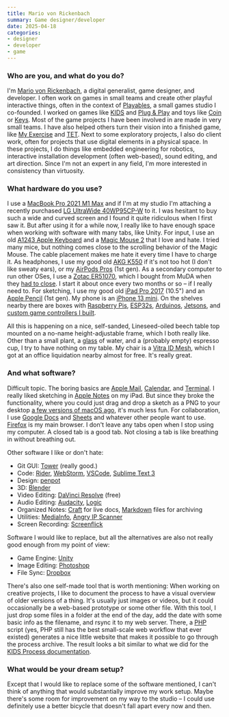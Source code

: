 ```yaml
---
title: Mario von Rickenbach
summary: Game designer/developer
date: 2025-04-18
categories:
- designer
- developer
- game
---
```


### Who are you, and what do you do?

I'm [Mario von Rickenbach](https://mariov.ch/ "Mario's website."), a digital generalist, game designer, and developer. I often work on games in small teams and create other playful interactive things, often in the context of [Playables](https://playables.net/ "A game studio in Switzerland,"), a small games studio I co-founded. I worked on games like [KIDS][] and [Plug & Play][plug-and-play] and toys like [Coin][] or [Keys][]. Most of the game projects I have been involved in are made in very small teams. I have also helped others turn their vision into a finished game, like [My Exercise][my-exercise] and [TET][]. Next to some exploratory projects, I also do client work, often for projects that use digital elements in a physical space. In these projects, I do things like embedded engineering for robotics, interactive installation development (often web-based), sound editing, and art direction. Since I'm not an expert in any field, I'm more interested in consistency than virtuosity.

### What hardware do you use?

I use a [MacBook Pro 2021 M1 Max][macbook-pro] and if I'm at my studio I'm attaching a recently purchased [LG UltraWide 40WP95CP-W][40wp95c-w] to it. I was hesitant to buy such a wide and curved screen and I found it quite ridiculous when I first saw it. But after using it for a while now, I really like to have enough space when working with software with many tabs, like Unity. For input, I use an old [A1243 Apple Keyboard][keyboard] and a [Magic Mouse 2][magic-mouse-2] that I love and hate. I tried many mice, but nothing comes close to the scrolling behavior of the Magic Mouse. The cable placement makes me hate it every time I have to charge it. As headphones, I use my good old [AKG K550][k550] if it's not too hot (I don't like sweaty ears), or my [AirPods Pros][airpods-pro] (1st gen). As a secondary computer to run other OSes, I use a [Zotac ER51070][er51070], which I bought from MuDA when they [had to close](https://muda.co/closing/ "A post about the closing of the Museum of Digital Art in Zurich."). I start it about once every two months or so – if I really need to. For sketching, I use my good old [iPad Pro 2017][ipad-pro] (10.5") and an [Apple Pencil][pencil] (1st gen). My phone is an [iPhone 13 mini][iphone-13-mini]. On the shelves nearby there are boxes with [Raspberry Pis][raspberry-pi], [ESP32s][huzzah32], [Arduinos][arduino], [Jetsons][jetson], and [custom game controllers I built](https://github.com/anyuser/rakete-exhibition "Mario's GitHub project for his custom game controller.").

All this is happening on a nice, self-sanded, Lineseed-oiled beech table top mounted on a no-name height-adjustable frame, which I both really like. Other than a small plant, a [glass][pokal] of water, and a (probably empty) espresso cup, I try to have nothing on my table. My chair is a [Vitra ID Mesh][id-mesh], which I got at an office liquidation nearby almost for free. It's really great.

### And what software?

Difficult topic. The boring basics are [Apple Mail][mail], [Calendar][], and [Terminal][]. I really liked sketching in [Apple Notes][notes] on my iPad. But since they broke the functionality, where you could just drag and drop a sketch as a PNG to your desktop [a few versions of macOS ago](https://discussions.apple.com/thread/254597604 "A discussion about Notes not supporting drag and drop." ), it's much less fun. For collaboration, I use [Google Docs][google-docs] and [Sheets][google-sheets] and whatever other people want to use. [Firefox][] is my main browser. I don't leave any tabs open when I stop using my computer. A closed tab is a good tab. Not closing a tab is like breathing in without breathing out. 

Other software I like or don't hate:

- Git GUI: [Tower][] (really good.)
- Code: [Rider][], [WebStorm][], [VSCode][visual-studio-code], [Sublime Text 3][sublime-text]
- Design: [penpot][]
- 3D: [Blender][]
- Video Editing: [DaVinci Resolve][davinci-resolve] (free)  
- Audio Editing: [Audacity][], [Logic][]
- Organized Notes: [Craft][craft.2] for live docs, [Markdown][] files for archiving
- Utilities: [MediaInfo][], [Angry IP Scanner][angry-ip-scanner]
- Screen Recording: [Screenflick][]

Software I would like to replace, but all the alternatives are also not really good enough from my point of view:

- Game Engine: [Unity][]
- Image Editing: [Photoshop][]
- File Sync: [Dropbox][]

There's also one self-made tool that is worth mentioning: When working on creative projects, I like to document the process to have a visual overview of older versions of a thing. It's usually just images or videos, but it could occasionally be a web-based prototype or some other file. With this tool, I just drop some files in a folder at the end of the day, add the date with some basic info as the filename, and rsync it to my web server. There, a [PHP][] script (yes, PHP still has the best small-scale web workflow that ever existed) generates a nice little website that makes it possible to go through the process archive. The result looks a bit similar to what we did for the [KIDS Process documentation](https://playkids.ch/process/ "The process documentation for the KIDS game.").

### What would be your dream setup?

Except that I would like to replace some of the software mentioned, I can't think of anything that would substantially improve my work setup. Maybe there's some room for improvement on my way to the studio – I could use definitely use a better bicycle that doesn't fall apart every now and then.

[40wp95c-w]: https://www.lg.com/us/monitors/lg-40wp95c-w-ultrawide-monitor "A 40 inch curved monitor."
[airpods-pro]: https://www.apple.com/airpods-pro/ "In-ear headphones."
[angry-ip-scanner]: https://angryip.org/ "A tool for scanning IP addresses."
[arduino]: https://www.arduino.cc/ "Open-source prototyping hardware."
[audacity]: https://sourceforge.net/projects/audacity/ "An open-source, cross-platform audio editor."
[blender]: https://www.blender.org/ "A free, open-source 3D renderer."
[calendar]: https://en.wikipedia.org/wiki/Calendar_(Apple) "The calendar software included with macOS."
[coin]: https://coin.playables.net/ "A web-based game involving coins and slots."
[craft.2]: https://www.craft.do/ "An online collaborative document service."
[davinci-resolve]: https://www.blackmagicdesign.com/products/davinciresolve "Colour correction software."
[dropbox]: https://www.dropbox.com/ "Online syncing and storage."
[er51070]: https://www.zotac.com/de/product/mini_pcs/magnus-er51070 "A mini PC."
[firefox]: https://www.mozilla.org/en-US/firefox/new/ "A cross-platform open-source web browser."
[google-docs]: https://en.wikipedia.org/wiki/Google_Docs "A web-based office suite."
[google-sheets]: https://www.google.com/sheets/about/ "Online spreadsheet software."
[huzzah32]: https://www.adafruit.com/product/3405 "A tiny hackable computer board."
[huzzah32]: https://www.adafruit.com/product/3405 "A tiny single computer on a board."
[id-mesh]: https://www.vitra.com/de-ch/product/details/id-mesh "A desk chair."
[ipad-pro]: https://en.wikipedia.org/wiki/IPad_Pro "An iOS tablet."
[iphone-13-mini]: https://en.wikipedia.org/wiki/IPhone_13 "A 5.4 inch smartphone."
[jetson]: https://developer.nvidia.com/embedded/jetson-modules "A small form factor module for running CUDA-X."
[k550]: https://archive.org/details/manualzilla-id-7144494 "On-ear closed back headphones."
[keyboard]: https://www.apple.com/us/shop/goto/mac/accessories "The keyboard."
[keys]: https://keys.playables.net/ "A web-based game that lets you stretch out a little character with your arrow keys."
[kids]: https://playkids.ch/ "An interactive animation/game about moving in crowds."
[logic]: https://www.saleae.com/ "A hardware debugger."
[macbook-pro]: https://www.apple.com/macbook-pro/ "A laptop."
[magic-mouse-2]: https://en.wikipedia.org/wiki/Magic_Mouse_2 "A multi-touch mouse."
[mail]: https://en.wikipedia.org/wiki/Mail_(application) "The default Mac OS X mail client."
[markdown]: https://daringfireball.net/projects/markdown/ "An email-like format for marking up text."
[mediainfo]: https://mediaarea.net/en/MediaInfo "Software for displying a variety of media details."
[my-exercise]: https://myex.jp/ "A game about exercising with your very patient dog."
[notes]: https://en.wikipedia.org/wiki/Notes_(Apple) "A note-taking application included with Mac OS X."
[pencil]: http://wetransfer.com/pencil "An iPad stylus."
[penpot]: https://penpot.app/ "An open source design tool."
[photoshop]: https://www.adobe.com/products/photoshop.html "A bitmap image editor."
[php]: https://www.php.net/ "An interpreted scripting language."
[plug-and-play]: https://plugplay.ch/ "A game about love and plugs."
[pokal]: https://www.ikea.com/ch/en/p/pokal-glass-clear-glass-10270478/ "A glass."
[raspberry-pi]: https://en.wikipedia.org/wiki/Raspberry_Pi "A single-board hackable computer."
[rider]: https://www.jetbrains.com/rider/ "A .NET IDE."
[screenflick]: https://www.araelium.com/screenflick-mac-screen-recorder "Mac software for recording your screen."
[sublime-text]: http://www.sublimetext.com/ "A coder's text editor."
[terminal]: https://en.wikipedia.org/wiki/Terminal_(OS_X) "A console application included with Mac OS X."
[tet]: https://playtet.com/ "A game about preparing a Vietnamese Lunar New Year dinner in time."
[tower]: https://www.git-tower.com/ "A Mac GUI for Git."
[unity]: https://unity.com/products "A cross-platform game development tool."
[visual-studio-code]: https://code.visualstudio.com/ "A development IDE."
[webstorm]: https://www.jetbrains.com/webstorm/ "A JavaScript IDE."
